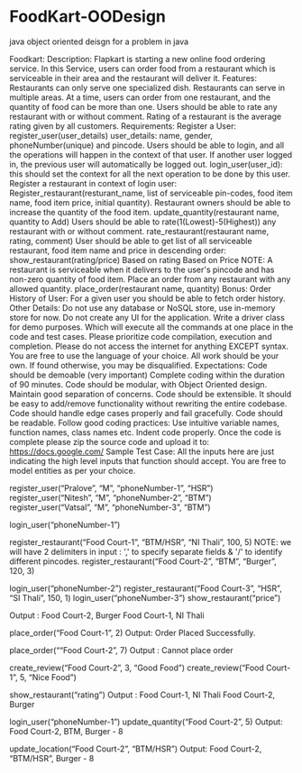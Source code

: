 # FoodKart-OODesign
java object oriented deisgn for a problem in java



Foodkart:
Description:
Flapkart is starting a new online food ordering service. In this Service, users can order food from a restaurant which is serviceable in their area and the restaurant will deliver it.
Features:
Restaurants can only serve one specialized dish.
Restaurants can serve in multiple areas.
At a time, users can order from one restaurant, and the quantity of food can be more than one.
Users should be able to rate any restaurant with or without comment.
Rating of a restaurant is the average rating given by all customers.
Requirements:
Register a User:
register_user(user_details) 
user_details: name, gender, phoneNumber(unique) and pincode.
Users should be able to login, and all the operations will happen in the context of that user. If another user logged in, the previous user will automatically be logged out.
login_user(user_id):  this should set the context for all the next operation to be done by this user.
Register a restaurant in context of login user:
Register_restaurant(resturant_name, list of serviceable pin-codes, food item  name, food item price, initial quantity).
Restaurant owners should be able to increase the quantity of the food item.
update_quantity(restaurant name, quantity to Add)
Users should be able to rate(1(Lowest)-5(Highest)) any restaurant with or without comment.
rate_restaurant(restaurant name, rating, comment)
User should be able to get list of all serviceable restaurant, food item name and price in descending order: show_restaurant(rating/price)
Based on rating
Based on Price
NOTE: A restaurant is serviceable when it delivers to the user's pincode and has non-zero quantity of food item.
Place an order from any restaurant with any allowed quantity.
place_order(restaurant name, quantity)
Bonus:
Order History of User: For a given user you should be able to fetch order history.
Other Details:
Do not use any database or NoSQL store, use in-memory store for now. 
Do not create any UI for the application.
Write a driver class for demo purposes. Which will execute all the commands at one place in the code and test cases.
Please prioritize code compilation, execution and completion.
Please do not access the internet for anything EXCEPT syntax.
You are free to use the language of your choice.
All work should be your own. If found otherwise, you may be disqualified.
Expectations:
Code should be demoable (very important)
Complete coding within the duration of 90 minutes.
Code should be modular, with Object Oriented design. Maintain good separation of concerns.
Code should be extensible. It should be easy to add/remove functionality without rewriting the entire codebase.
Code should handle edge cases properly and fail gracefully.
Code should be readable. Follow good coding practices:
Use intuitive variable names, function names, class names etc.
Indent code properly.
Once the code is complete please zip the source code and upload it to:  https://docs.google.com/
Sample Test Case:
All the inputs here are just indicating the high level inputs that function should accept. You are free to model entities as per your choice.

register_user(“Pralove”, “M”, “phoneNumber-1”, “HSR”)
register_user(“Nitesh”, “M”, “phoneNumber-2”, “BTM”)
register_user(“Vatsal”, “M”,  “phoneNumber-3”, “BTM”)

login_user(“phoneNumber-1”)

register_restaurant(“Food Court-1”, “BTM/HSR”, “NI Thali”, 100, 5)
NOTE: we will have 2 delimiters in input : ',' to specify separate fields & '/' to identify different pincodes.
register_restaurant(“Food Court-2”, “BTM”, “Burger”, 120, 3)

login_user(“phoneNumber-2”)
register_restaurant(“Food Court-3”, “HSR”, “SI Thali”, 150, 1)
login_user(“phoneNumber-3”)
show_restaurant(“price”)

Output :  Food Court-2, Burger
	   Food Court-1, NI Thali

place_order(“Food Court-1”, 2)
Output: Order Placed Successfully.

place_order(““Food Court-2”, 7)
Output : Cannot place order

create_review(“Food Court-2”, 3, “Good Food”)
create_review(“Food Court-1”, 5, “Nice Food”)

show_restaurant(“rating”)
Output :  Food Court-1, NI Thali
	   Food Court-2, Burger

login_user(“phoneNumber-1”)
update_quantity(“Food Court-2”, 5)
Output: Food Court-2, BTM, Burger - 8

update_location(“Food Court-2”, “BTM/HSR”)
Output: Food Court-2, “BTM/HSR”, Burger - 8







